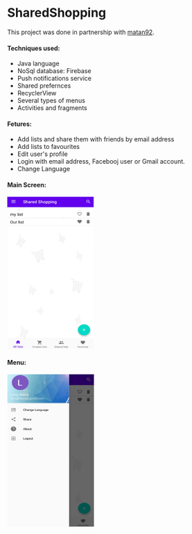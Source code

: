 # SharedShopping
This project was done in partnership with [matan92]( https://github.com/matan92 ).

#### Techniques used:
- Java language
- NoSql database: Firebase
- Push notifications service
- Shared prefernces
- RecyclerView
- Several types of menus
- Activities and fragments

#### Fetures:
- Add lists and share them with friends by email address
- Add lists to favourites
- Edit user's profile
- Login with email address, Facebooj user or Gmail account.
- Change Language

#### Main Screen:
<img src="./shared_shopping.png" width="200" height="350" />

#### Menu:
<img src="./shared_shopping_menu.png" width="200" height="350" />
